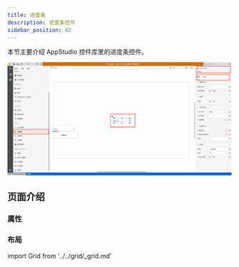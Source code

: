 ```yaml
---
title: 进度条
description: 进度条控件
sidebar_position: 42
---
```


本节主要介绍 AppStudio 控件库里的进度条控件。

![进度条控件](image.png "进度条控件")

## 页面介绍

### 属性

### 布局

import Grid from '../../grid/_grid.md'

<Grid />